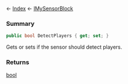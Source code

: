← [Index](Api-Index) ← [IMySensorBlock](Sandbox.ModAPI.Ingame.IMySensorBlock)

### Summary

```csharp
public bool DetectPlayers { get; set; }
```

Gets or sets if the sensor should detect players.

### Returns

[bool](https://docs.microsoft.com/en-us/dotnet/api/system.boolean?view=netframework-4.6)

